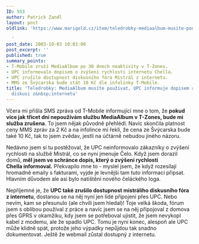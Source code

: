 ```yaml
---
ID: 553
author: Patrick Zandl
layout: post
oldlink: 'https://www.marigold.cz/item/teledrobky-mediaalbum-musite-pouzivat-upc-informuje-dopisem-a-rusi-diskusi-z-internetu

  '
post_date: 2003-10-03 10:03:00
post_excerpt: ''
published: true
summary_points:
- T-Mobile zruší MediaAlbum po 30 dnech neaktivity v T-Zones.
- UPC informovalo dopisem o zvýšení rychlosti internetu Chella.
- UPC zrušilo dostupnost diskusního fóra Mistrál z internetu.
- MMS ze Švýcarska bude stát 10 Kč dle infolinky T-Mobile.
title: 'Teledrobky: MediaAlbum musíte používat, UPC informuje dopisem a&nbsp;ruší
  diskusi z&nbsp;internetu'
---
```


<p>
Včera mi přišla SMS zpráva od T-Mobile informující mne o tom, že <STRONG>pokud více jak třicet dní nepoužívám službu MediaAlbum v T-Zones, bude mi služba zrušena</STRONG>. To jsem nějak původně přehlédl. Navíc skončila platnost ceny MMS zpráv za 2 Kč a na infolince mi řekli, že cena ze Švýcarska bude také 10 Kč, tak to jsem zvědav, jestli na účtárně nebudou jiného názoru. </p>

<p>
Nedávno jsem si tu postěžoval, že UPC neinformovalo zákazníky o zvýšení rychlosti na službě Mistrál, co se nyní jmenuje Čelo. Když jsem dorazil domů, <STRONG>měl jsem ve schránce dopis, který o zvýšení rychlosti Chella&#160;informoval.</STRONG> Překvapilo mne to - myslel jsem, že když rozesílají hromadně emaily s fakturami, vyjde je levnějši tam tuto informaci připsat. Hlavním důvodem ale asi bylo natištění nového čeláckého loga.</p>

<p>
Nepříjemné je, že <STRONG>UPC také zrušilo dostupnost mistrálího diskusního fóra z internetu</STRONG>, dostanou se na něj nyní jen lidé připojení přes UPC. Nebo nevím, kam se přesunulo (ale chvíli jsem hledal)!&#160;Toje velká škoda, fórum jsem s oblibou používal z práce a navíc jsem se na něj připojoval z domova přes GPRS v okamžiku, kdy jsem se potřeboval ujistit, že jsem nevykopl kabel z modemu, ale že spadlo UPC. Tomu je nyní konec, alespoň ale UPC může klidně spát, protože jeho výpadky nepůjdou tak snadno dokumentovat. Ještě že webmail zůstal dostupný z internetu. </p>